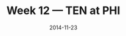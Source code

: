 ---
layout: game
title: Week 12 — TEN at PHI
season: 2014
game_id: 2014_12_TEN_PHI
week: 12
date: 2014-11-23
home_team: PHI
away_team: TEN
final_home: 43
final_away: 24
pbp_url: /assets/data/pbp/2014/2014_12_TEN_PHI.csv.gz
---